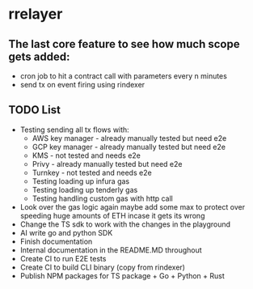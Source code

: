 # rrelayer

## The last core feature to see how much scope gets added:
- cron job to hit a contract call with parameters every n minutes
- send tx on event firing using rindexer

## TODO List

- Testing sending all tx flows with:
  - AWS key manager - already manually tested but need e2e
  - GCP key manager - already manually tested but need e2e
  - KMS - not tested and needs e2e
  - Privy - already manually tested but need e2e
  - Turnkey - not tested and needs e2e
  - Testing loading up infura gas 
  - Testing loading up tenderly gas
  - Testing handling custom gas with http call
- Look over the gas logic again maybe add some max to protect over speeding huge amounts of ETH incase it gets its wrong
- Change the TS sdk to work with the changes in the playground
- AI write go and python SDK
- Finish documentation
- Internal documentation in the README.MD throughout
- Create CI to run E2E tests
- Create CI to build CLI binary (copy from rindexer)
- Publish NPM packages for TS package + Go + Python + Rust